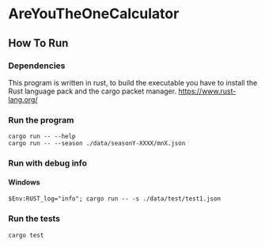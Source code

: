# AreYouTheOneCalculator

## How To Run 
### Dependencies
This program is written in rust, to build the executable you have to install the Rust language pack and the cargo packet manager. https://www.rust-lang.org/

### Run the program

    cargo run -- --help
    cargo run -- --season ./data/seasonY-XXXX/mnX.json

### Run with debug info
#### Windows

    $Env:RUST_log="info"; cargo run -- -s ./data/test/test1.json

### Run the tests

    cargo test